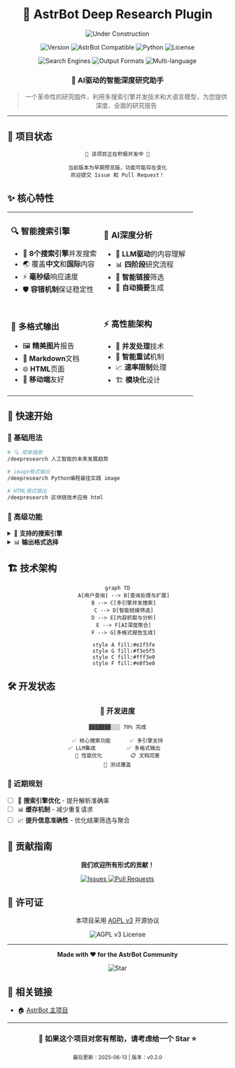 <div align="center">

# 🔬 AstrBot Deep Research Plugin

<img src="https://img.shields.io/badge/Status-🚧%20Under%20Construction-orange?style=for-the-badge&logo=construction" alt="Under Construction">

<p>
  <img src="https://img.shields.io/badge/Version-0.2.0-blue?style=flat-square&logo=semantic-release" alt="Version">
  <img src="https://img.shields.io/badge/AstrBot-Compatible-green?style=flat-square&logo=robot" alt="AstrBot Compatible">
  <img src="https://img.shields.io/badge/Python-3.10+-blue?style=flat-square&logo=python" alt="Python">
  <img src="https://img.shields.io/badge/License-AGPL%20v3-yellow?style=flat-square&logo=mit" alt="License">
</p>

<p>
  <img src="https://img.shields.io/badge/🔍_搜索引擎-8个-brightgreen?style=flat-square" alt="Search Engines">
  <img src="https://img.shields.io/badge/📊_输出格式-3种-blue?style=flat-square" alt="Output Formats">
  <img src="https://img.shields.io/badge/🌐_多语言-支持-purple?style=flat-square" alt="Multi-language">
</p>

### 🤖 AI驱动的智能深度研究助手

> 一个革命性的研究插件，利用多搜索引擎并发技术和大语言模型，为您提供深度、全面的研究报告

</div>

---

## 🚧 项目状态

<div align="center">

```
🔨 该项目正在积极开发中 🔨

当前版本为早期预览版，功能可能存在变化
欢迎提交 Issue 和 Pull Request！
```

</div>

## ✨ 核心特性

<table>
<tr>
<td width="50%">

### 🔍 **智能搜索引擎**
- 🎯 **8个搜索引擎**并发搜索
- 🌏 覆盖**中文**和**国际**内容
- ⚡ **毫秒级**响应速度
- 🛡️ **容错机制**保证稳定性

</td>
<td width="50%">

### 🧠 **AI深度分析**
- 🤖 **LLM驱动**的内容理解
- 📊 **四阶段**研究流程
- 🔗 **智能链接**筛选
- 📝 **自动摘要**生成

</td>
</tr>
<tr>
<td width="50%">

### 🎨 **多格式输出**
- 🖼️ **精美图片**报告
- 📝 **Markdown**文档
- 🌐 **HTML**页面
- 📱 **移动端**友好

</td>
<td width="50%">

### ⚡ **高性能架构**
- 🔄 **并发处理**技术
- 🔁 **智能重试**机制
- 📈 **速率限制**处理
- 🏗️ **模块化**设计

</td>
</tr>
</table>

## 🚀 快速开始

### 💬 基础用法

```bash
# 🔍 简单搜索
/deepresearch 人工智能的未来发展趋势

# image格式输出
/deepresearch Python编程最佳实践 image

# HTML格式输出  
/deepresearch 区块链技术应用 html
```

### 🎯 高级功能

<details>
<summary>🔧 <strong>支持的搜索引擎</strong></summary>

| 搜索引擎 | 类型 | 特色 |
|---------|------|------|
| 🔍 百度搜索 | 中文 | 中文内容覆盖最全 |
| 🌐 Bing搜索 | 国际 | 国际化内容丰富 |
| 🦆 DuckDuckGo | 隐私 | 无追踪隐私保护 |
| 🔍 搜狗搜索 | 中文 | 智能中文检索 |
| 🎯 360搜索 | 中文 | 本土化搜索体验 |

</details>

<details>
<summary>📊 <strong>输出格式选择</strong></summary>

| 格式 | 适用场景 | 特点 |
|------|----------|------|
| 🖼️ **image** | 移动端分享 | 精美可视化 |
| 📝 **markdown** | 文档编辑 | 便于二次编辑 |
| 🌐 **html** | 网页展示 | 交互体验好 |

</details>

## 🏗️ 技术架构

<div align="center">

```mermaid
graph TD
    A[用户查询] --> B[查询处理与扩展]
    B --> C[多引擎并发搜索]
    C --> D[智能链接筛选]
    D --> E[内容抓取与分析]
    E --> F[AI深度聚合]
    F --> G[多格式报告生成]
    
    style A fill:#e1f5fe
    style G fill:#f3e5f5
    style C fill:#fff3e0
    style F fill:#e8f5e8
```

</div>


## 🛠️ 开发状态

<div align="center">

### 📅 开发进度

```
▓▓▓▓▓▓▓░░░ 70% 完成

✅ 核心搜索功能      ✅ 多引擎支持
✅ LLM集成          ✅ 多格式输出  
🔄 性能优化         📋 文档完善
🚧 测试覆盖
```

</div>

### 🎯 近期规划

- [ ] 🔧 **搜索引擎优化** - 提升解析准确率
- [ ] 📊 **缓存机制** - 减少重复请求
- [ ] 📈 **提升信息准确性** - 优化结果筛选与聚合

## 🤝 贡献指南

<div align="center">

**我们欢迎所有形式的贡献！**

<a href="https://github.com/lxfight/astrbot_plugin_deepresearch/issues">
  <img src="https://img.shields.io/badge/🐛_报告问题-Issues-red?style=for-the-badge" alt="Issues">
</a>
<a href="https://github.com/lxfight/astrbot_plugin_deepresearch/pulls">
  <img src="https://img.shields.io/badge/🚀_提交代码-Pull%20Requests-green?style=for-the-badge" alt="Pull Requests">
</a>

</div>


## 📄 许可证

<div align="center">

本项目采用 [AGPL v3](LICENSE) 开源协议

<img src="https://img.shields.io/badge/License-AGPL v3-yellow?style=for-the-badge&logo=mit" alt="AGPL v3 License">

---

**Made with ❤️ for the AstrBot Community**

<p>
  <img src="https://img.shields.io/badge/⭐_如果有帮助-请给个_Star-yellow?style=social&logo=github" alt="Star">
</p>

</div>

## 🔗 相关链接

- 🏠 [AstrBot 主项目](https://github.com/AstrBotDevs/AstrBot)


---

<div align="center">

### 🌟 如果这个项目对您有帮助，请考虑给一个 Star ⭐

<sub>最后更新：2025-06-13 | 版本：v0.2.0</sub>

</div>
